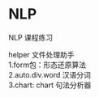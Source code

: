 # NLP
NLP 课程练习

helper 文件处理助手<br>
1.form包：形态还原算法<br>
2.auto.div.word 汉语分词<br>
3.chart: chart 句法分析器<br>

